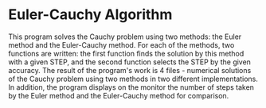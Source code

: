 # Euler-Cauchy Algorithm
This program solves the Cauchy problem using two methods: the Euler method and the Euler-Cauchy method. For each of the methods, two functions are written: the first function finds the solution by this method with a given STEP, and the second function selects the STEP by the given accuracy. The result of the program's work is 4 files - numerical solutions of the Cauchy problem using two methods in two different implementations. In addition, the program displays on the monitor the number of steps taken by the Euler method and the Euler-Cauchy method for comparison.